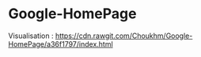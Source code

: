 # Google-HomePage

Visualisation : https://cdn.rawgit.com/Choukhm/Google-HomePage/a36f1797/index.html
